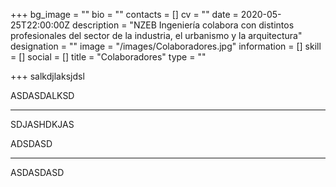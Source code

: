 +++
bg_image = ""
bio = ""
contacts = []
cv = ""
date = 2020-05-25T22:00:00Z
description = "NZEB Ingeniería colabora con distintos profesionales del sector de la industria, el urbanismo y la arquitectura"
designation = ""
image = "/images/Colaboradores.jpg"
information = []
skill = []
social = []
title = "Colaboradores"
type = ""

+++
salkdjlaksjdsl

ASDASDALKSD

***

SDJASHDKJAS

ADSDASD

***

ASDASDASD